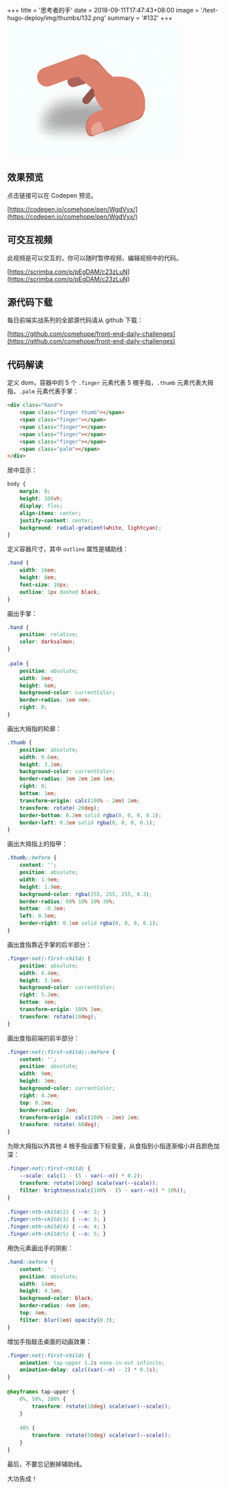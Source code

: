 +++
title = '思考者的手'
date = 2018-09-11T17:47:43+08:00
image = '/test-hugo-deploy/img/thumbs/132.png'
summary = '#132'
+++

![](./work.gif)

## 效果预览

点击链接可以在 Codepen 预览。

[https://codepen.io/comehope/pen/WgdVyx/](https://codepen.io/comehope/pen/WgdVyx/)

## 可交互视频

此视频是可以交互的，你可以随时暂停视频，编辑视频中的代码。

[https://scrimba.com/p/pEgDAM/c23zLuN](https://scrimba.com/p/pEgDAM/c23zLuN)

## 源代码下载

每日前端实战系列的全部源代码请从 github 下载：

[https://github.com/comehope/front-end-daily-challenges](https://github.com/comehope/front-end-daily-challenges)

## 代码解读

定义 dom，容器中的 5 个 `.finger` 元素代表 5 根手指，`.thumb` 元素代表大拇指，`.palm` 元素代表手掌：
```html
<div class="hand">
    <span class="finger thumb"></span>
    <span class="finger"></span>
    <span class="finger"></span>
    <span class="finger"></span>
    <span class="finger"></span>
    <span class="palm"></span>
</div>
```

居中显示：
```css
body {
    margin: 0;
    height: 100vh;
    display: flex;
    align-items: center;
    justify-content: center;
    background: radial-gradient(white, lightcyan);
}
```

定义容器尺寸，其中 `outline` 属性是辅助线：
```css
.hand {
    width: 16em;
    height: 8em;
    font-size: 10px;
    outline: 1px dashed black;
}
```

画出手掌：
```css
.hand {
    position: relative;
    color: darksalmon;
}

.palm {
    position: absolute;
    width: 8em;
    height: 6em;
    background-color: currentColor;
    border-radius: 1em 4em;
    right: 0;
}
```

画出大拇指的轮廓：
```css
.thumb {
    position: absolute;
    width: 9.6em;
    height: 3.2em;
    background-color: currentColor;
    border-radius: 3em 2em 2em 1em;
    right: 0;
    bottom: 1em;
    transform-origin: calc(100% - 2em) 2em;
    transform: rotate(-20deg);
    border-bottom: 0.2em solid rgba(0, 0, 0, 0.1);
    border-left: 0.2em solid rgba(0, 0, 0, 0.1);
}
```

画出大拇指上的指甲：
```css
.thumb::before {
    content: '';
    position: absolute;
    width: 1.9em;
    height: 1.9em;
    background-color: rgba(255, 255, 255, 0.3);
    border-radius: 60% 10% 10% 30%;
    bottom: -0.3em;
    left: 0.5em;
    border-right: 0.1em solid rgba(0, 0, 0, 0.1);
}
```

画出食指靠近手掌的后半部分：
```css
.finger:not(:first-child) {
    position: absolute;
    width: 6.4em;
    height: 3.5em;
    background-color: currentColor;
    right: 5.2em;
    bottom: 4em;
    transform-origin: 100% 2em;
    transform: rotate(10deg);
}
```

画出食指前端的前半部分：
```css
.finger:not(:first-child)::before {
    content: '';
    position: absolute;
    width: 9em;
    height: 3em;
    background-color: currentColor;
    right: 4.2em;
    top: 0.2em;
    border-radius: 2em;
    transform-origin: calc(100% - 2em) 2em;
    transform: rotate(-60deg);
}
```

为除大拇指以外其他 4 根手指设置下标变量，从食指到小指逐渐缩小并且颜色加深：
```css
.finger:not(:first-child) {
    --scale: calc(1 - (5 - var(--n)) * 0.2);
    transform: rotate(10deg) scale(var(--scale));
    filter: brightness(calc(100% - (5 - var(--n)) * 10%));
}

.finger:nth-child(2) { --n: 2; }
.finger:nth-child(3) { --n: 3; }
.finger:nth-child(4) { --n: 4; }
.finger:nth-child(5) { --n: 5; }
```

用伪元素画出手的阴影：
```css
.hand::before {
    content: '';
    position: absolute;
    width: 14em;
    height: 4.5em;
    background-color: black;
    border-radius: 4em 1em;
    top: 4em;
    filter: blur(1em) opacity(0.3);
}
```

增加手指敲击桌面的动画效果：
```css
.finger:not(:first-child) {
    animation: tap-upper 1.2s ease-in-out infinite;
    animation-delay: calc((var(--n) - 2) * 0.1s);
}

@keyframes tap-upper {
    0%, 50%, 100% {
        transform: rotate(10deg) scale(var(--scale));
    }

    40% {
        transform: rotate(50deg) scale(var(--scale));
    }
}
```

最后，不要忘记删掉辅助线。

大功告成！
